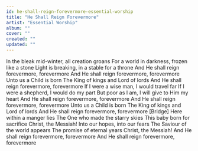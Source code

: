 ```yaml
---
id: he-shall-reign-forevermore-essential-worship
title: "He Shall Reign Forevermore"
artist: "Essential Worship"
album: ""
cover: ""
created: ""
updated: ""
---
```


In the bleak mid-winter, all creation groans
For a world in darkness, frozen like a stone
Light is breaking, in a stable for a throne
And He shall reign forevermore, forevermore
And He shall reign forevermore, forevermore
Unto us a Child is born
The King of kings and Lord of lords
And He shall reign forevermore, forevermore
If I were a wise man, I would travel far
If I were a shepherd, I would do my part
But poor as I am, I will give to Him my heart
And He shall reign forevermore, forevermore
And He shall reign forevermore, forevermore
Unto us a Child is born
The King of kings and Lord of lords
And He shall reign forevermore, forevermore
[Bridge]
Here within a manger lies
The One who made the starry skies
This baby born for sacrifice
Christ, the Messiah!
Into our hopes, into our fears
The Saviour of the world appears
The promise of eternal years
Christ, the Messiah!
And He shall reign forevermore, forevermore
And He shall reign forevermore, forevermore